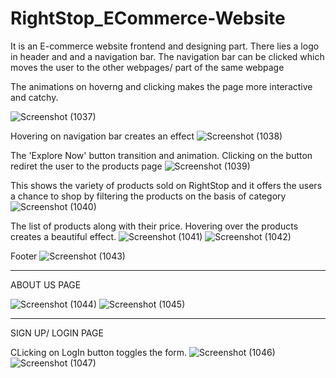 # RightStop_ECommerce-Website

It is an E-commerce website frontend and designing part.
There lies a logo in header and and a navigation bar.
The navigation bar can be clicked which moves the user to the other webpages/ part of the same webpage

The animations on hoverng and clicking makes the page more interactive and catchy.

![Screenshot (1037)](https://github.com/Yakshit-Khurana/RightStop_ECommerce-Website/assets/76546067/169a6ad1-2957-4b7b-a936-717408adf09a)

Hovering on navigation bar creates an effect
![Screenshot (1038)](https://github.com/Yakshit-Khurana/RightStop_ECommerce-Website/assets/76546067/3ce02bb1-8a0d-4a4b-b495-4379a7a19b81)

The 'Explore Now' button transition and animation. Clicking on the button rediret the user to the products page
![Screenshot (1039)](https://github.com/Yakshit-Khurana/RightStop_ECommerce-Website/assets/76546067/d92474e8-3f66-4541-80bb-e125779dacf8)

This shows the variety of products sold on RightStop and it offers the users a chance to shop by filtering the products on the basis of category
![Screenshot (1040)](https://github.com/Yakshit-Khurana/RightStop_ECommerce-Website/assets/76546067/8ae05392-35f5-4737-99a7-928b4a5b1fe6)

The list of products along with their price. Hovering over the products creates a beautiful effect.
![Screenshot (1041)](https://github.com/Yakshit-Khurana/RightStop_ECommerce-Website/assets/76546067/60fb2694-bc58-4191-8b87-e6f27ad5f080)
![Screenshot (1042)](https://github.com/Yakshit-Khurana/RightStop_ECommerce-Website/assets/76546067/5a785d17-368e-4fd0-be3c-7b1328457281)

Footer
![Screenshot (1043)](https://github.com/Yakshit-Khurana/RightStop_ECommerce-Website/assets/76546067/739ca50e-2ce1-40ac-b4c6-bd8728561f97)
_____________________________________________
ABOUT US PAGE

![Screenshot (1044)](https://github.com/Yakshit-Khurana/RightStop_ECommerce-Website/assets/76546067/cd0592fa-c075-49eb-83fe-f9ea43f32acd)
![Screenshot (1045)](https://github.com/Yakshit-Khurana/RightStop_ECommerce-Website/assets/76546067/b79250fb-d6de-44e1-ac38-cc3a907f6fe0)
_____________________________________________
SIGN UP/ LOGIN PAGE

CLicking on LogIn button toggles the form.
![Screenshot (1046)](https://github.com/Yakshit-Khurana/RightStop_ECommerce-Website/assets/76546067/2a637d3c-7116-4ca6-ba56-6f3173a46608)
![Screenshot (1047)](https://github.com/Yakshit-Khurana/RightStop_ECommerce-Website/assets/76546067/b2d9bdeb-4cac-4980-95ab-d152bdf2a08a)
